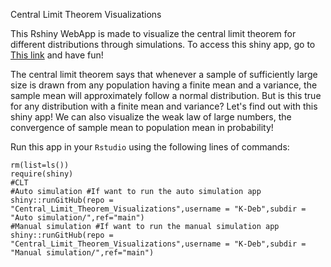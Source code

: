 Central Limit Theorem Visualizations

This Rshiny WebApp is made to visualize the central limit theorem for different distributions through simulations. To access this shiny app, go to [This link](https://9bw6-devstat.shinyapps.io/CLT_viz/) and have fun! 

The central limit theorem says that whenever a sample of sufficiently large size is drawn from any population having a finite mean and a variance, the sample mean will approximately follow a normal distribution. But is this true for any distribution with a finite mean and variance? Let's find out with this shiny app! We can also visualize the weak law of large numbers, the convergence of sample mean to population mean in probability!

Run this app in your `Rstudio` using the following lines of commands: 

    rm(list=ls())
    require(shiny)
    #CLT
    #Auto simulation #If want to run the auto simulation app
    shiny::runGitHub(repo = "Central_Limit_Theorem_Visualizations",username = "K-Deb",subdir = "Auto simulation/",ref="main")
    #Manual simulation #If want to run the manual simulation app
    shiny::runGitHub(repo = "Central_Limit_Theorem_Visualizations",username = "K-Deb",subdir = "Manual simulation/",ref="main")
